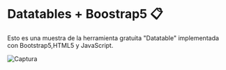 # Datatables + Boostrap5 📋

Esto es una muestra de la herramienta gratuita "Datatable" implementada con Bootstrap5,HTML5 y JavaScript.

![Captura](https://user-images.githubusercontent.com/86639208/154311097-67dfd5aa-c641-4550-8963-6b017526fe3c.JPG)

